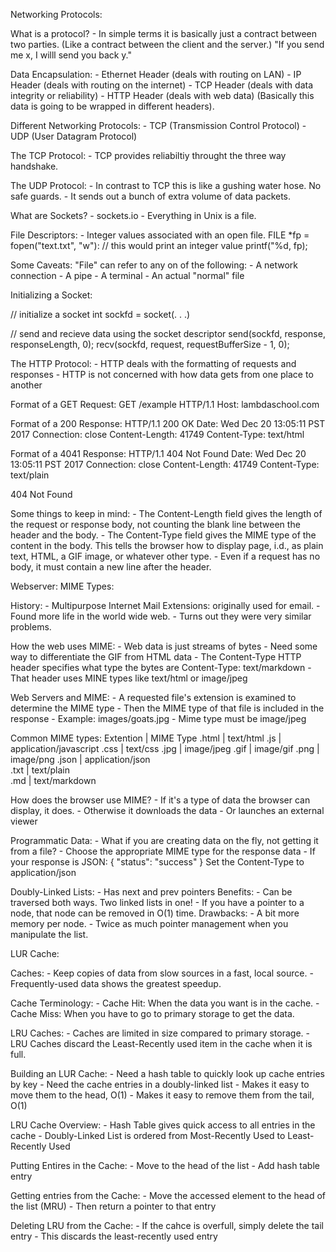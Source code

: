 Networking Protocols:

What is a protocol?
    - In simple terms it is basically just a contract between two parties. 
    (Like a contract between the client and the server.)
    "If you send me x, I willl send you back y."

Data Encapsulation:
    - Ethernet Header (deals with routing on LAN)
    - IP Header (deals with routing on the internet)
    - TCP Header (deals with data integrity or reliability)
    - HTTP Header (deals with web data)
    <!-- - <h1>Hello World!</h1> -->
    (Basically this data is going to be wrapped in different headers).

Different Networking Protocols:
    - TCP (Transmission Control Protocol)
    - UDP (User Datagram Protocol)

The TCP Protocol:
    - TCP provides reliabiltiy throught the three way handshake.

The UDP Protocol:
    - In contrast to TCP this is like a gushing water hose. No safe guards.
    - It sends out a bunch of extra volume of data packets.

What are Sockets?
    - sockets.io
    - Everything in Unix is a file.

File Descriptors:
    - Integer values associated with an open file.
    FILE *fp = fopen("text.txt", "w"):
    // this would print an integer value
    printf("%d, fp);

Some Caveats:
"File" can refer to any on of the following:
    - A network connection
    - A pipe
    - A terminal
    - An actual "normal" file

Initializing a Socket:
<!-- #include <sys/socket.h> -->
// initialize a socket
int sockfd = socket(. . .)

// send and recieve data using the socket descriptor
send(sockfd, response, responseLength, 0);
recv(sockfd, request, requestBufferSize - 1, 0);

The HTTP Protocol:
    - HTTP deals with the formatting of requests and responses
    - HTTP is not concerned with how data gets from one place to another

Format of a GET Request:
GET /example HTTP/1.1
Host: lambdaschool.com

Format of a 200 Response:
HTTP/1.1 200 OK
Date: Wed Dec 20 13:05:11 PST 2017
Connection: close
Content-Length: 41749
Content-Type: text/html

<!-- <html><head><title>Lambda School . . .  -->

Format of a 4041 Response:
HTTP/1.1 404 Not Found
Date: Wed Dec 20 13:05:11 PST 2017
Connection: close
Content-Length: 41749
Content-Type: text/plain

404 Not Found

Some things to keep in mind:
    - The Content-Length field gives the length of the request or response 
    body, not counting the blank line between the header and the body.
    - The Content-Type field gives the MIME type of the content in the body.
    This tells the browser how to display page, i.d., as
    plain text, HTML, a GIF image, or whatever other type.
    - Even if a request has no body, it must contain a new line after the header.

Webserver: MIME Types:

History:
    - Multipurpose Internet Mail Extensions: originally used for email.
    - Found more life in the world wide web.
    - Turns out they were very similar problems. 

How the web uses MIME:
    - Web data is just streams of bytes
    - Need some way to differentiate the GIF from HTML data
    - The Content-Type HTTP header specifies what type the bytes are
    Content-Type: text/markdown
    - That header uses MINE types like text/html or image/jpeg

Web Servers and MIME:
    - A requested file's extension is examined to determine the MIME type
    - Then the MIME type of that file is included in the response
    - Example:
    images/goats.jpg
    - Mime type must be image/jpeg

Common MIME types:
Extention       |        MIME Type
.html           |        text/html
.js             |        application/javascript
.css            |        text/css
.jpg            |        image/jpeg
.gif            |        image/gif
.png            |        image/png
.json           |        application/json   
.txt            |        text/plain     
.md             |        text/markdown

How does the browser use MIME?
    - If it's a type of data the browser can display, it does.
    - Otherwise it downloads the data
    - Or launches an external viewer

Programmatic Data:
    - What if you are creating data on the fly, not getting it from a file?
    - Choose the appropriate MIME type for the response data
    - If your response is JSON:
    { "status": "success" }
    Set the Content-Type to application/json

Doubly-Linked Lists:
    - Has next and prev pointers 
Benefits: 
    - Can be traversed both ways. Two linked lists in one!
    - If you have a pointer to a node, that node can be removed in O(1) time.
Drawbacks:
    - A bit more memory per node.
    - Twice as much pointer management when you manipulate the list.

LUR Cache: 

Caches:
    - Keep copies of data from slow sources in a fast, local source.
    - Frequently-used data shows the greatest speedup.

Cache Terminology:
    - Cache Hit: When the data you want is in the cache.
    - Cache Miss: When you have to go to primary storage to get the data.

LRU Caches:
    - Caches are limited in size compared to primary storage.
    - LRU Caches discard the Least-Recently used item in the cache when it is full. 

Building an LUR Cache:
    - Need a hash table to quickly look up cache entries by key
    - Need the cache entries in a doubly-linked list
        - Makes it easy to move them to the head, O(1)
        - Makes it easy to remove them from the tail, O(1)

LRU Cache Overview:
    - Hash Table gives quick access to all entries in the cache
    - Doubly-Linked List is ordered from Most-Recently Used to Least-Recently Used

Putting Entires in the Cache:
    - Move to the head of the list
    - Add hash table entry 

Getting entries from the Cache:
    - Move the accessed element to the head of the list (MRU)
    - Then return a pointer to that entry

Deleting LRU from the Cache:
    - If the cahce is overfull, simply delete the tail entry
    - This discards the least-recently used entry 